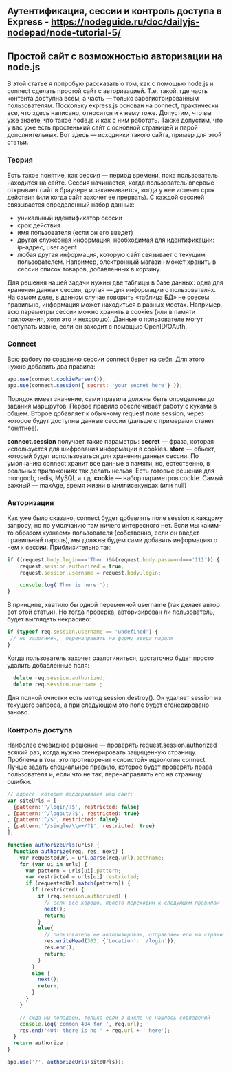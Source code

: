 ## Аутентификация, сессии и контроль доступа в Express - https://nodeguide.ru/doc/dailyjs-nodepad/node-tutorial-5/


## Простой сайт с возможностью авторизации на node.js

В этой статье я попробую рассказать о том, как с помощью node.js и connect сделать простой сайт с авторизацией. Т.е. такой, где часть контента доступна всем, а часть — только зарегистрированным пользователям. Поскольку express.js основан на connect, практически все, что здесь написано, относится и к нему тоже.
Допустим, что вы уже знаете, что такое node.js и как с ним работать. Также допустим, что у вас уже есть простенький сайт с основной страницей и парой дополнительных. Вот здесь — исходники такого сайта, пример для этой статьи.

### Теория

Есть такое понятие, как сессия — период времени, пока пользователь находится на сайте. Сессия начинается, когда пользователь впервые открывает сайт в браузере и заканчивается, когда у нее истечет срок действия (или когда сайт захочет ее прервать). С каждой сессией связывается определенный набор данных:
- уникальный идентификатор сессии
- срок действия
- имя пользователя (если он его введет)
- другая служебная информация, необходимая для идентификации: ip-адрес, user agent
- любая другая информация, которую сайт связывает с текущим пользователем. Например, электронный магазин может хранить в сессии список товаров, добавленных в корзину.

Для решения нашей задачи нужны две таблицы в базе данных: одна для хранения данных сессии, другая — для информации о пользователях. На самом деле, в данном случае говорить «таблица БД» не совсем правильно, информация может находиться в разных местах. Например, всю параметры сессии можно хранить в cookies (или в памяти приложения, хотя это и нехорошо). Данные о пользователе могут поступать извне, если он заходит с помощью OpenID/OAuth.

### Connect

Всю работу по созданию сессии connect берет на себя. Для этого нужно добавить два правила:
```javascript
app.use(connect.cookieParser());
app.use(connect.session({ secret: 'your secret here'} ));

```
Порядок имеет значение, сами правила должны быть определены до задания маршрутов. Первое правило обеспечивает работу с куками в общем. Второе добавляет к обычному request поле session, через которое будут доступны данные сессии (дальше с примерами станет понятнее). 

**connect.session** получает такие параметры:
**secret** — фраза, которая используется для шифрования информации в cookies.
**store** — обьект, который будет использоваться для хранения данных сессии. По умолчанию connect хранит все данные в памяти, но, естественно, в реальных приложениях так делать нельзя. Есть готовые решения для mongodb, redis, MySQL и т.д.
**cookie** — набор параметров cookie. Самый важный — maxAge, время жизни в миллисекундах (или null)

### Авторизация

Как уже было сказано, connect будет добавлять поле session к каждому запросу, но по умолчанию там ничего интересного нет. Если мы каким-то образом «узнаем» пользователя (собственно, если он введет правильный пароль), мы должны будем сами добавить информацию о нем к сессии. Приблизительно так:
```javascript
if ((request.body.login==='Thor')&&(request.body.password==='111')) {
    request.session.authorized = true;
    request.session.username = request.body.login;

    console.log('Thor is here!');
}

```
В принципе, хватило бы одной переменной username (так делает автор вот этой статьи). Но тогда проверка, авторизирован ли пользователь, будет выглядеть некрасиво:
```javascript
if (typeof req.session.username == 'undefined') {
 // не залогинен,  перенаправить на форму ввода пароля
}

```
Когда пользователь захочет разлогиниться, достаточно будет просто удалить добавленные поля:
```javascript
  delete req.session.authorized;
  delete req.session.username ;
```

Для полной очистки есть метод session.destroy(). Он удаляет session из текущего запроса, а при следующем это поле будет сгенерировано заново.

### Контроль доступа

Наиболее очевидное решение — проверять request.session.authorized всякий раз, когда нужно сгенерировать защищенную страницу. Проблема в том, это противоречит «слоистой» идеологии connect. Лучше задать специальное правило, которое будет проверять права пользователя и, если что не так, перенаправлять его на страницу ошибки.
```javascript
// адреса, которые поддерживает наш сайт; 
var siteUrls = [
  {pattern:'^/login/?$', restricted: false}
, {pattern:'^/logout/?$', restricted: true}
, {pattern:'^/$', restricted: false}
, {pattern:'^/single/\\w+/?$', restricted: true}
];

function authorizeUrls(urls) {
  function authorize(req, res, next) {
    var requestedUrl = url.parse(req.url).pathname;
    for (var ui in urls) {
      var pattern = urls[ui].pattern;
      var restricted = urls[ui].restricted;
      if (requestedUrl.match(pattern)) {
        if (restricted) {
          if (req.session.authorized) {
            // если все хорошо, просто переходим к следующим правилам
            next();
            return;
          }
          else{
            // пользователь не авторизирован, отправляем его на страницу логина
            res.writeHead(303, {'Location': '/login'});
            res.end();
            return;
          }
        }
        else {
          next();
          return;
        }
      }
    }

    // сюда мы попадаем, только если в цикле не нашлось совпадений
    console.log('common 404 for ', req.url);
    res.end('404: there is no ' + req.url + ' here');
  }
  return authorize ;
}

app.use('/', authorizeUrls(siteUrls));
```